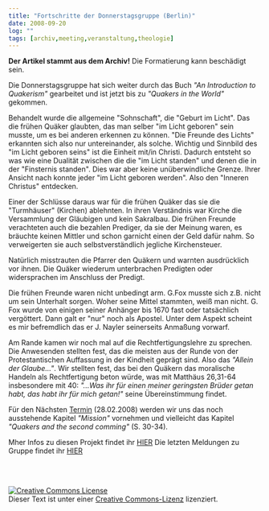 ```yaml
---
title: "Fortschritte der Donnerstagsgruppe (Berlin)"
date: 2008-09-20
log: ""
tags: [archiv,meeting,veranstaltung,theologie]
---
```

**Der Artikel stammt aus dem Archiv!** Die Formatierung kann beschädigt sein.

Die Donnerstagsgruppe hat sich weiter durch das Buch <i>"An Introduction to Quakerism"</i> gearbeitet und ist jetzt bis zu <i>"Quakers in the World"</i> gekommen. 

Behandelt wurde die allgemeine "Sohnschaft", die "Geburt im Licht". Das die frühen Quäker glaubten, das man selber "im Licht geboren" sein musste, um es bei anderen erkennen zu können. "Die Freunde des Lichts" erkannten sich also nur untereinander, als solche. Wichtig und Sinnbild des "im Licht geboren seins" ist die Einheit mit/in Christi. Dadurch entsteht so was wie eine Dualität zwischen die die "im Licht standen" und denen die in der "Finsternis standen". Dies war aber keine unüberwindliche Grenze. Ihrer Ansicht nach konnte jeder "im Licht geboren werden". Also den "Inneren Christus" entdecken.

Einer der Schlüsse daraus war für die frühen Quäker das sie die "Turmhäuser" (Kirchen) ablehnten. In ihren Verständnis war Kirche die Versammlung der Gläubigen und kein Sakralbau. Die frühen Freunde verachteten auch die bezahlen Prediger, da sie der Meinung waren, es bräuchte keinen Mittler und schon garnicht einen der Geld dafür nahm. So verweigerten sie auch selbstverständlich jegliche Kirchensteuer.

Natürlich misstrauten die Pfarrer den Quäkern und warnten ausdrücklich vor ihnen. Die Quäker wiederum unterbrachen Predigten oder widersprachen im Anschluss der Predigt. 

Die frühen Freunde waren nicht unbedingt arm. G.Fox musste sich z.B. nicht um sein Unterhalt sorgen. Woher seine Mittel stammten, weiß man nicht. G. Fox wurde von einigen seiner Anhänger bis 1670 fast oder tatsächlich vergöttert. Dann galt er "nur" noch als Apostel. Unter dem Aspekt scheint es mir befremdlich das er J. Nayler seinerseits Anmaßung vorwarf. 

Am Rande kamen wir noch mal auf die Rechtfertigungslehre zu sprechen. Die Anwesenden stellten fest, das die meisten aus der Runde von der Protestantischen Auffassung in der Kindheit geprägt sind. Also das <i>"Allein der Glaube..."</i>. Wir stellten fest, das bei den Quäkern das moralische Handeln als Rechtfertigung beton würde, was mit Matthäus 26,31-64 insbesondere mit 40: <i>"...Was ihr für einen meiner geringsten Brüder getan habt, das habt ihr für mich getan!"</i> seine Übereinstimmung findet.

Für den Nächsten <a href="http://www.the-independent-friend.de/?q=node/99">Termin</a> (28.02.2008) werden wir uns das noch ausstehende Kapitel <i>"Mission"</i> vornehmen und vielleicht das Kapitel <i>"Quakers and the second comming"</i> (S. 30-34).

Mher Infos zu diesen Projekt findet ihr <a href="http://www.the-independent-friend.de/?q=node/65">HIER</a>
Die letzten Meldungen zu Gruppe findet ihr <a href="http://www.the-independent-friend.de/?q=taxonomy/term/15">HIER</a>

<br><br>

<a rel="license" href="http://creativecommons.org/licenses/by-sa/2.0/de/">
<img alt="Creative Commons License" style="border-width:0" src="http://i.creativecommons.org/l/by-sa/2.0/de/88x31.png" />
</a>
<br />Dieser Text ist unter einer 
<a rel="license" href="http://creativecommons.org/licenses/by-sa/2.0/de/">Creative Commons-Lizenz</a> lizenziert.
